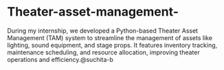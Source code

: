 # Theater-asset-management-
During my internship, we developed a Python-based Theater Asset Management (TAM) system to streamline the management of assets like lighting, sound equipment, and stage props. It features inventory tracking, maintenance scheduling, and resource allocation, improving theater operations and efficiency.@suchita-b
